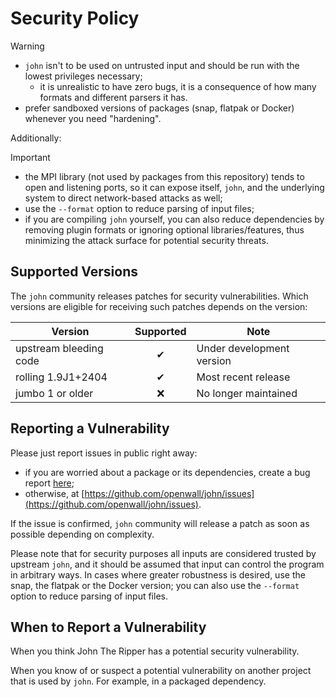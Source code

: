 # Security Policy

> [!WARNING]
>
> - `john` isn't to be used on untrusted input and should be run with the lowest privileges necessary;
>   - it is unrealistic to have zero bugs, it is a consequence of how many formats and different parsers it has.
> - prefer sandboxed versions of packages (snap, flatpak or Docker) whenever you need "hardening".

Additionally:

> [!IMPORTANT]
>
> - the MPI library (not used by packages from this repository) tends to open and listening ports,
>   so it can expose itself, `john`, and the underlying system to direct network-based attacks as well;
> - use the `--format` option to reduce parsing of input files;
> - if you are compiling `john` yourself, you can also reduce dependencies by removing plugin formats or
>   ignoring optional libraries/features, thus minimizing the attack surface for potential security threats.

## Supported Versions

The `john` community releases patches for security vulnerabilities. Which versions are eligible for
receiving such patches depends on the version:

| Version                | Supported | Note                      |
| ---------------------- | :-------: | ------------------------- |
| upstream bleeding code |     ✔     | Under development version |
| rolling 1.9J1+2404     |     ✔     | Most recent release       |
| jumbo 1 or older       |    ❌     | No longer maintained      |

## Reporting a Vulnerability

Please just report issues in public right away:

- if you are worried about a package or its dependencies, create a bug report [here](https://github.com/openwall/john-packages/issues);
- otherwise, at [https://github.com/openwall/john/issues](https://github.com/openwall/john/issues).

If the issue is confirmed, `john` community will release a patch as soon as possible depending on complexity.

Please note that for security purposes all inputs are considered trusted by upstream `john`, and it should
be assumed that input can control the program in arbitrary ways. In cases where greater robustness is desired,
use the snap, the flatpak or the Docker version; you can also use the `--format` option to reduce parsing
of input files.

## When to Report a Vulnerability

When you think John The Ripper has a potential security vulnerability.

When you know of or suspect a potential vulnerability on another project that is used by `john`.
For example, in a packaged dependency.
